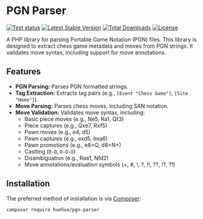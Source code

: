 # PGN Parser

[![Test status](https://github.com/HueHue-dev/pgn-parser/actions/workflows/tests.yml/badge.svg)](https://github.com/HueHue-dev/pgn-parser/actions)
[![Latest Stable Version](http://poser.pugx.org/huehue/pgn-parser/v)](https://packagist.org/packages/huehue/pgn-parser)
[![Total Downloads](http://poser.pugx.org/huehue/pgn-parser/downloads)](https://packagist.org/packages/huehue/pgn-parser)
[![License](http://poser.pugx.org/huehue/pgn-parser/license)](https://packagist.org/packages/huehue/pgn-parser)

A PHP library for parsing Portable Game Notation (PGN) files. This library is designed to extract chess game metadata and moves from PGN strings. It validates move syntax, including support for move annotations.

## Features

* **PGN Parsing:** Parses PGN formatted strings.
* **Tag Extraction:** Extracts tag pairs (e.g., `[Event "Chess Game"]`, `[Site "Home"]`).
* **Move Parsing:** Parses chess moves, including SAN notation.
* **Move Validation:** Validates move syntax, including:
    * Basic piece moves (e.g., Ne5, Ra1, Qf3)
    * Piece captures (e.g., Qxe7, Rxf5)
    * Pawn moves (e.g., e4, d5)
    * Pawn captures (e.g., exd5, bxa6)
    * Pawn promotions (e.g., e8=Q, d8=N+)
    * Castling (`O-O`, `O-O-O`)
    * Disambiguation (e.g., Rae1, Nfd2)
    * Move annotations/evaluation symbols (+, #, !, ?, !!, ??, !?, ?!)

## Installation

The preferred method of installation is via [Composer](https://getcomposer.org/):

```bash
composer require huehue/pgn-parser
```
